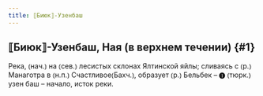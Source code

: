 ```yaml
---
title: ⟦Биюк⟧-Узенбаш
---
```

## ⟦Биюк⟧-Узенбаш, Ная (в верхнем течении) {#1}

Река, ⦅нач.⦆ на ⦅сев.⦆ лесистых склонах Ялтинской яйлы; сливаясь с ⦅р.⦆ Манаготра в ⦅н.п.⦆ Счастливое⦅Бахч.⦆, образует ⦅р.⦆ Бельбек – ❶ ⦅тюрк.⦆ узен баш – начало, исток реки.
